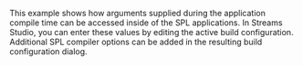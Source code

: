 This example shows how arguments supplied during the application compile time can be accessed inside of the SPL applications. In Streams Studio, you can enter these values by editing the active build configuration. Additional SPL compiler options can be added in the resulting build configuration dialog.

